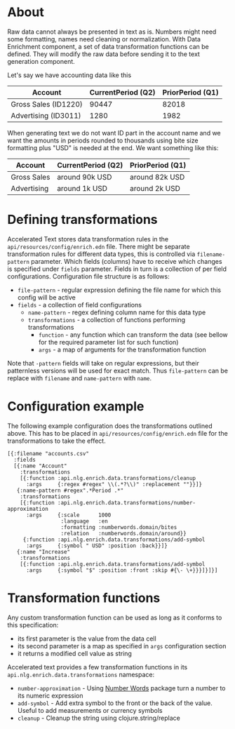 # About
Raw data cannot always be presented in text as is. Numbers might need some formatting, names need cleaning or normalization. With Data Enrichment component, a set of data transformation functions can be defined. They will modify the raw data before sending it to the text generation component. 

Let's say we have accounting data like this

 Account | CurrentPeriod (Q2) | PriorPeriod (Q1) 
---------|--------------------|-----------------
Gross Sales (ID1220) | 90447 | 82018 | 8429
Advertising (ID3011) | 1280 | 1982 | -702

When generating text we do not want ID part in the account name and we want the amounts in periods rounded to thousands using bite size formatting plus "USD" is needed at the end. We want something like this:

 Account | CurrentPeriod (Q2) | PriorPeriod (Q1) 
---------|--------------------|-----------------
Gross Sales | around 90k USD | around 82k USD | $8429
Advertising | around 1k USD | around 2k USD | -$702

# Defining transformations

Accelerated Text stores data transformation rules in the `api/resources/config/enrich.edn` file. There might be separate transformation rules for different data types, this is controlled via `filename-pattern` parameter. Which fields (columns) have to receive which changes is specified under `fields` parameter. Fields in turn is a collection of per field configurations. Configuration file structure is as follows:

* `file-pattern` - regular expression defining the file name for which this config will be active
* `fields` - a collection of field configurations
    * `name-pattern` - regex defining column name for this data type
    * `transformations` - a collection of functions performing transformations
        * `function` - any function which can transform the data (see bellow for the required parameter list for such function)
        * `args` - a map of arguments for the transformation function
        
Note that `-pattern` fields will take on regular expressions, but their patternless versions will be used for exact match. Thus `file-pattern` can be replace with `filename` and `name-pattern` with `name`.

# Configuration example

The following example configuration does the transformations outlined above. This has to be placed in `api/resources/config/enrich.edn` file for the transformations to take the effect.

```
[{:filename "accounts.csv"
  :fields
  [{:name "Account"
    :transformations
    [{:function :api.nlg.enrich.data.transformations/cleanup
      :args     {:regex #regex" \\(.*?\\)" :replacement ""}}]}
   {:name-pattern #regex".*Period .*"
    :transformations
    [{:function :api.nlg.enrich.data.transformations/number-approximation
      :args     {:scale      1000
                 :language   :en
                 :formatting :numberwords.domain/bites
                 :relation   :numberwords.domain/around}}
     {:function :api.nlg.enrich.data.transformations/add-symbol
      :args     {:symbol " USD" :position :back}}]}
   {:name "Increase"
    :transformations
    [{:function :api.nlg.enrich.data.transformations/add-symbol
      :args     {:symbol "$" :position :front :skip #{\- \+}}}]}]}]
```

# Transformation functions

Any custom transformation function can be used as long as it conforms to this specification:

* its first parameter is the value from the data cell
* its second parameter is a map as specified in `args` configuration section
* it returns a modified cell value as string

Accelerated text provides a few transformation functions in its `api.nlg.enrich.data.transformations` namespace:

* `number-approximation` - Using [Number Words](https://github.com/tokenmill/numberwords) package turn a number to its numeric expression
* `add-symbol` - Add extra symbol to the front or the back of the value. Useful to add measurements or currency symbols
* `cleanup` - Cleanup the string using clojure.string/replace
